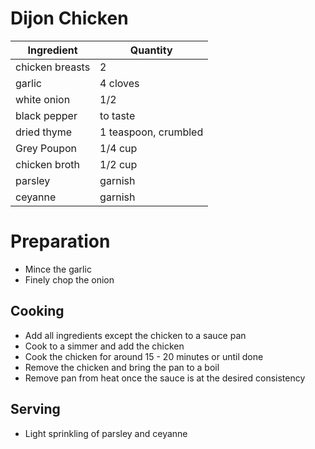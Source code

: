 # Dijon Chicken

| Ingredient | Quantity |
| ------------- | ----------- |
| chicken breasts | 2 |
| garlic | 4 cloves |
| white onion | 1/2 |
| black pepper | to taste |
| dried thyme | 1 teaspoon, crumbled |
| Grey Poupon | 1/4 cup |
| chicken broth | 1/2 cup | 
| parsley | garnish |
| ceyanne | garnish |

# Preparation

* Mince the garlic
* Finely chop the onion

## Cooking

* Add all ingredients except the chicken to a sauce pan
* Cook to a simmer and add the chicken
* Cook the chicken for around 15 - 20 minutes or until done
* Remove the chicken and bring the pan to a boil
* Remove pan from heat once the sauce is at the desired consistency

## Serving

* Light sprinkling of parsley and ceyanne
